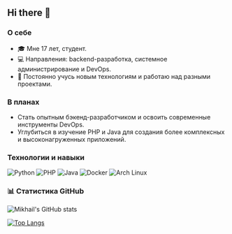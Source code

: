 ## Hi there 👋

<!--
**inliktor/inliktor** is a ✨ _special_ ✨ repository because its `README.md` (this file) appears on your GitHub profile.

Here are some ideas to get you started:

- 🔭 I’m currently working on ...
- 🌱 I’m currently learning ...
- 👯 I’m looking to collaborate on ...
- 🤔 I’m looking for help with ...
- 💬 Ask me about ...
- 📫 How to reach me: ...
- 😄 Pronouns: ...
- ⚡ Fun fact: ...
-->

### О себе
- 🎓 Мне 17 лет, студент.
- 💻 Направления: backend-разработка, системное администрирование и DevOps.
- 🌱 Постоянно учусь новым технологиям и работаю над разными проектами.

### В планах
- Стать опытным бэкенд-разработчиком и освоить современные инструменты DevOps.
- Углубиться в изучение PHP и Java для создания более комплексных и высоконагруженных приложений.

### Технологии и навыки
![Python](https://img.shields.io/badge/Python-3776AB?style=for-the-badge&logo=python&logoColor=white)
![PHP](https://img.shields.io/badge/PHP-777BB4?style=for-the-badge&logo=php&logoColor=white)
![Java](https://img.shields.io/badge/Java-007396?style=for-the-badge&logo=java&logoColor=white)
![Docker](https://img.shields.io/badge/Docker-2496ED?style=for-the-badge&logo=docker&logoColor=white)
![Arch Linux](https://img.shields.io/badge/Arch_Linux-1793D1?style=for-the-badge&logo=arch-linux&logoColor=white)

### 📊 Статистика GitHub

![Mikhail's GitHub stats](https://github-readme-stats.vercel.app/api?username=inliktor&show_icons=true&theme=radical)

[![Top Langs](https://github-readme-stats.vercel.app/api/top-langs/?username=inliktor&layout=compact&theme=radical)](https://github.com/inliktor/github-readme-stats)

